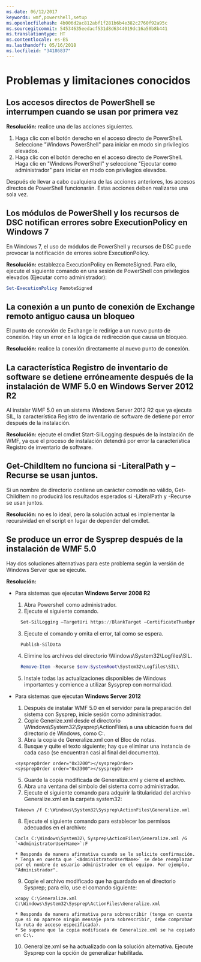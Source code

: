 ```yaml
---
ms.date: 06/12/2017
keywords: wmf,powershell,setup
ms.openlocfilehash: 4b006d2ac812abf1f281b6b4e382c2760f92a95c
ms.sourcegitcommit: 54534635eedacf531d8d6344019dc16a50b8b441
ms.translationtype: HT
ms.contentlocale: es-ES
ms.lasthandoff: 05/16/2018
ms.locfileid: "34186837"
---
```

# <a name="known-issues-and-limitations"></a>Problemas y limitaciones conocidos

<a name="powershell-shortcuts-are-broken-when-used-for-the-first-time"></a>Los accesos directos de PowerShell se interrumpen cuando se usan por primera vez
------------------------------------------------------------

**Resolución:** realice una de las acciones siguientes.

1.  Haga clic con el botón derecho en el acceso directo de PowerShell. Seleccione "Windows PowerShell" para iniciar en modo sin privilegios elevados.
2.  Haga clic con el botón derecho en el acceso directo de PowerShell. Haga clic en "Windows PowerShell" y seleccione "Ejecutar como administrador" para iniciar en modo con privilegios elevados.

Después de llevar a cabo cualquiera de las acciones anteriores, los accesos directos de PowerShell funcionarán. Estas acciones deben realizarse una sola vez.


<a name="powershell-modules-and-dsc-resources-report-errors-about-executionpolicy-on-windows-7"></a>Los módulos de PowerShell y los recursos de DSC notifican errores sobre ExecutionPolicy en Windows 7
-------------------------------------------------------------------------------------
En Windows 7, el uso de módulos de PowerShell y recursos de DSC puede provocar la notificación de errores sobre ExecutionPolicy.

**Resolución:** establezca ExecutionPolicy en RemoteSigned. Para ello, ejecute el siguiente comando en una sesión de PowerShell con privilegios elevados (Ejecutar como administrador):

```powershell
Set-ExecutionPolicy RemoteSigned
```

<a name="connecting-to-an-old-remote-exchange-endpoint-causes-a-crash"></a>La conexión a un punto de conexión de Exchange remoto antiguo causa un bloqueo
------------------------------------------------------------

El punto de conexión de Exchange le redirige a un nuevo punto de conexión. Hay un error en la lógica de redirección que causa un bloqueo.

**Resolución:** realice la conexión directamente al nuevo punto de conexión.


<a name="software-inventory-logging-feature-is-erroneously-stopped-after-wmf-50-installation-on-windows-server-2012-r2"></a>La característica Registro de inventario de software se detiene erróneamente después de la instalación de WMF 5.0 en Windows Server 2012 R2
-------------------------------------------------------------------------------------------------------------

Al instalar WMF 5.0 en un sistema Windows Server 2012 R2 que ya ejecuta SIL, la característica Registro de inventario de software de detiene por error después de la instalación.

**Resolución:** ejecute el cmdlet Start-SilLogging después de la instalación de WMF, ya que el proceso de instalación detendrá por error la característica Registro de inventario de software.

<a name="get-childitem-does-not-work-if--literalpath-and--recurse-are-used-together"></a>Get-ChildItem no funciona si -LiteralPath y –Recurse se usan juntos.
--------------------------------------------------------------------------

Si un nombre de directorio contiene un carácter comodín no válido, Get-ChildItem no producirá los resultados esperados si -LiteralPath y -Recurse se usan juntos.

**Resolución:** no es lo ideal, pero la solución actual es implementar la recursividad en el script en lugar de depender del cmdlet.


<a name="sysprep-fails-after-wmf-50-installation"></a>Se produce un error de Sysprep después de la instalación de WMF 5.0
----------------------------------------

Hay dos soluciones alternativas para este problema según la versión de Windows Server que se ejecute.

**Resolución:**
- Para sistemas que ejecutan **Windows Server 2008 R2**
  1. Abra Powershell como administrador.
  2. Ejecute el siguiente comando.

  ```powershell
    Set-SilLogging –TargetUri https://BlankTarget –CertificateThumbprint 0123456789
  ```
  3. Ejecute el comando y omita el error, tal como se espera.

  ```powershell
    Publish-SilData
   ```
  4. Elimine los archivos del directorio \Windows\System32\Logfiles\SIL\.

  ```powershell
    Remove-Item -Recurse $env:SystemRoot\System32\Logfiles\SIL\
  ```
  5. Instale todas las actualizaciones disponibles de Windows importantes y comience a utilizar Sysyprep con normalidad.

- Para sistemas que ejecutan **Windows Server 2012**
  1.    Después de instalar WMF 5.0 en el servidor para la preparación del sistema con Sysprep, inicie sesión como administrador.
  2.    Copie Generize.xml desde el directorio \Windows\System32\Sysprep\ActionFiles\ a una ubicación fuera del directorio de Windows, como C:\.
  3.    Abra la copia de Generalize.xml con el Bloc de notas.
  4.    Busque y quite el texto siguiente; hay que eliminar una instancia de cada caso (se encuentran casi al final del documento).

    ```
    <sysprepOrder order="0x3200"></sysprepOrder>
    <sysprepOrder order="0x3300"></sysprepOrder>
    ```

  5.    Guarde la copia modificada de Generalize.xml y cierre el archivo.
  6.    Abra una ventana del símbolo del sistema como administrador.
  7.    Ejecute el siguiente comando para adquirir la titularidad del archivo Generalize.xml en la carpeta system32:

    ```
    Takeown /f C:\Windows\System32\Sysprep\ActionFiles\Generalize.xml
    ```

  8.    Ejecute el siguiente comando para establecer los permisos adecuados en el archivo:

    ```
    Cacls C:\Windows\System32\ Sysprep\ActionFiles\Generalize.xml /G `<AdministratorUserName>`:F
    ```
      * Responda de manera afirmativa cuando se le solicite confirmación.
      * Tenga en cuenta que `<AdministratorUserName>` se debe reemplazar por el nombre de usuario administrador en el equipo. Por ejemplo, "Administrador".

  9.    Copie el archivo modificado que ha guardado en el directorio Sysprep; para ello, use el comando siguiente:

    ```
    xcopy C:\Generalize.xml C:\Windows\System32\Sysprep\ActionFiles\Generalize.xml
    ```
      * Responda de manera afirmativa para sobrescribir (tenga en cuenta que si no aparece ningún mensaje para sobrescribir, debe comprobar la ruta de acceso especificada).
      * Se supone que la copia modificada de Generalize.xml se ha copiado en C:\.

  10.   Generalize.xml se ha actualizado con la solución alternativa. Ejecute Sysprep con la opción de generalizar habilitada.
